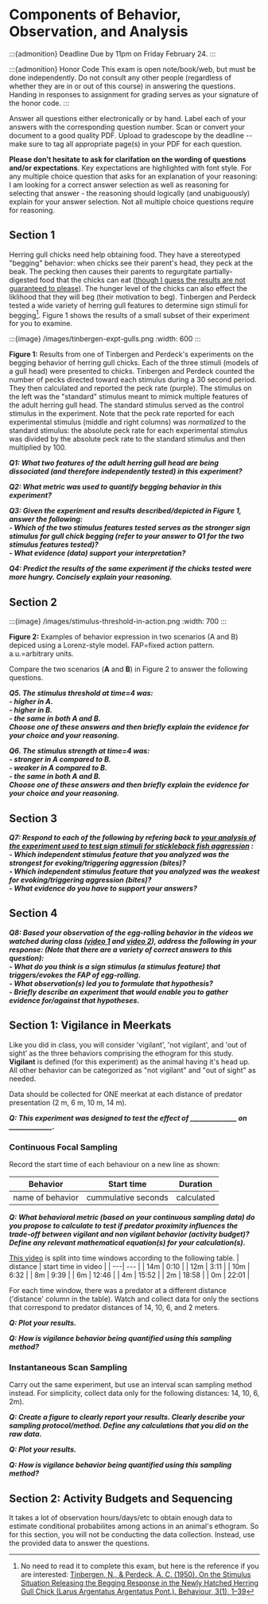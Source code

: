 # Components of Behavior, Observation, and Analysis


:::{admonition} Deadline
Due by 11pm on Friday February 24.
:::

:::{admonition} Honor Code
This exam is open note/book/web, but must be done independently. Do not consult any other people (regardless of whether they are in or out of this course) in answering the questions. Handing in responses to assignment for grading serves as your signature of the honor code.
:::

Answer all questions either electronically or by hand. Label each of your answers with the corresponding question number. Scan or convert your document to a good quality PDF. Upload to gradescope by the deadline -- make sure to tag all appropriate page(s) in your PDF for each question. 

**Please don’t hesitate to ask for clarifation on the wording of questions and/or expectations**. Key expectations are highlighted with font style. For any multiple choice question that asks for an explanation of your reasoning: I am looking for a correct answer selection as well as reasoning for selecting that answer - the reasoning should logically (and unabiguously) explain for your answer selection. Not all multiple choice questions require for reasoning.

## Section 1

Herring gull chicks need help obtaining food. They have a stereotyped "begging" behavior: when chicks see their parent's head, they peck at the beak. The pecking then causes their parents to regurgitate partially-digested food that the chicks can eat ([though I guess the results are not guaranteed to please](https://youtu.be/a-ek4225__I)). The hunger level of the chicks can also effect the liklihood that they will beg (their motivation to beg). Tinbergen and Perdeck tested a wide variety of herring gull features to determine sign stimuli for begging[^tinbergen-gulls-1950]. Figure 1 shows the results of a small subset of their experiment for you to examine. 

[^tinbergen-gulls-1950]: No need to read it to complete this exam, but here is the reference if you are interested:	[Tinbergen, N., & Perdeck, A. C. (1950). On the Stimulus Situation Releasing the Begging Response in the Newly Hatched Herring Gull Chick (Larus Argentatus Argentatus Pont.). Behaviour, 3(1), 1–39](http://www.jstor.org/stable/4532715)

:::{image} /images/tinbergen-expt-gulls.png
:width: 600
:::

**Figure 1:** Results from one of Tinbergen and Perdeck's experiments on the begging behavior of herring gull chicks. Each of the three stimuli (models of a gull head) were presented to chicks. Tinbergen and Perdeck counted the number of pecks directed toward each stimulus during a 30 second period. They then calculated and reported the peck rate (purple). The stimulus on the left was the "standard" stimulus meant to mimick multiple features of the adult herring gull head. The standard stimulus served as the control stimulus in the experiment. Note that the peck rate reported for each experimental stimulus (middle and right columns) was *normalized* to the standard stimulus: the absolute peck rate for each experimental stimulus was divided by the absolute peck rate to the standard stimulus and then multiplied by 100. 

***Q1: What two features of the adult herring gull head are being dissociated (and therefore independently tested) in this experiment?***

***Q2: What metric was used to quantify begging behavior in this experiment?***

***Q3: Given the experiment and results described/depicted in Figure 1, answer the following:  
		- Which of the two stimulus features tested serves as the stronger sign stimulus for gull chick begging (refer to your answer to Q1 for the two stimulus features tested)?  
		- What evidence (data) support your interpretation?*** 

***Q4: Predict the results of the same experiment if the chicks tested were more hungry. Concisely explain your reasoning.***


## Section 2

:::{image} /images/stimulus-threshold-in-action.png
:width: 700
:::

**Figure 2:** Examples of behavior expression in two scenarios (A and B) depiced using a Lorenz-style model. FAP=fixed action pattern. a.u.=arbitrary units. 


Compare the two scenarios (**A** and **B**) in Figure 2 to answer the following questions. 

***Q5. The stimulus threshold at time=4 was:    
		- higher in A.  
		- higher in B.  
		- the same in both A and B.  
Choose one of these answers and then briefly explain the evidence for your choice and your reasoning.***

***Q6. The stimulus strength at time=4 was:    
		- stronger in A compared to B.  
		- weaker in A compared to B.  
		- the same in both A and B.  
Choose one of these answers and then briefly explain the evidence for your choice and your reasoning.***


## Section 3

***Q7: Respond to each of the following by refering back to [your analysis of the experiment used to test sign stimuli for stickleback fish aggression](stickleback-aggression-analysis) :  
		- Which independent stimulus feature that you analyzed was the strongest for evoking/triggering aggression (bites)?  
		- Which independent stimulus feature that you analyzed was the weakest for evoking/triggering aggression (bites)?   
		- What evidence do you have to support your answers?***

## Section 4

***Q8: Based your observation of the egg-rolling behavior in the videos we watched during class ([video 1](https://youtu.be/7PcteKRA3zs) and [video 2](https://youtu.be/vUNZv-ByPkU)), address the following in your response: (Note that there are a variety of correct answers to this question):  
		- What do you think is a sign stimulus (a stimulus feature) that triggers/evokes the FAP of egg-rolling.  
		- What observation(s) led you to formulate that hypothesis?  
		- Briefly describe an experiment that would enable you to gather evidence for/against that hypotheses.***



## Section 1: Vigilance in Meerkats

Like you did in class, you will consider 'vigilant', 'not vigilant', and 'out of sight’ as the three behaviors comprising the ethogram for this study. **Vigilant** is defined (for this experiment) as the animal having it's head up. All other behavior can be categorized as "not vigilant" and "out of sight" as needed.

Data should be collected for ONE meerkat at each distance of predator presentation (2 m, 6 m, 10 m, 14 m). 

***Q: This experiment was designed to test the effect of ______________ on _____________.*** 

### Continuous Focal Sampling 

Record the start time of each behaviour on a new line as shown:

| **Behavior** | **Start time** | **Duration** |
| --- | --- | --- |
| name of behavior | cummulative seconds | calculated | 


***Q: What behavioral metric (based on your continuous sampling data) do you propose to calculate to test if predator proximity influences the trade-off between vigilant and non vigilant behavior (activity budget)? Define any relevant mathematical equation(s) for your calculation(s).***

[This video](https://vimeo.com/77501205) is split into time windows according to the following table. 
| distance | start time in video |
| ---| --- | 
| 14m | 0:10 |
| 12m | 3:11 |
| 10m | 6:32 |
| 8m | 9:39 |
| 6m | 12:46 |
| 4m | 15:52 |
| 2m | 18:58 |
| 0m | 22:01 |

For each time window, there was a predator at a different distance ('distance' column in the table). Watch and collect data for only the sections that correspond to predator distances of 14, 10, 6, and 2 meters.   

***Q: Plot your results.***

***Q: How is vigilance behavior being quantified using this sampling method?*** 

### Instantaneous Scan Sampling

Carry out the same experiment, but use an interval scan sampling method instead. For simplicity, collect data only for the following distances: 14, 10, 6, 2m). 

***Q: Create a figure to clearly report your results. Clearly describe your sampling protocol/method. Define any calculations that you did on the raw data.***

***Q: Plot your results.***

***Q: How is vigilance behavior being quantified using this sampling method?*** 



## Section 2: Activity Budgets and Sequencing

It takes a lot of observation hours/days/etc to obtain enough data to estimate conditional probabilites among actions in an animal's ethogram. So for this section, you will not be conducting the data collection. Instead, use the provided data to answer the questions. 






<!-- Not used this time...

## Section X: Vigilance in Meerkats

Like you did in class, you will consider 'vigilant', 'not vigilant', and 'out of sight’ as the three behaviors comprising the ethogram for this study. Data should be collected for ONE meerkat at each distance of predator presentation (2 m, 6 m, 10 m, 14 m). 

***Q: This experiment was designed to test the effect of ______________ on _____________.*** 

### Continuous Focal Sampling 

Record the start time of each behaviour on a new line as shown:

| **Behavior** | **Start time** | **Duration** |
| --- | --- | --- |
| name of behavior | cummulative seconds | calculated | 


***Q: What behavioral metric (based on your continuous sampling data) do you propose to calculate to test if predator proximity influences the trade-off between vigilant and non vigilant behavior (activity budget)? Define any relevant mathematical equation(s) for your calculation(s).***

[This video](https://vimeo.com/77501205) is split into time windows according to the following table. 
| distance | start time in video |
| ---| --- | 
| 14m | 0:10 |
| 12m | 3:11 |
| 10m | 6:32 |
| 8m | 9:39 |
| 6m | 12:46 |
| 4m | 15:52 |
| 2m | 18:58 |
| 0m | 22:01 |

For each time window, there was a predator at a different distance ('distance' column in the table). Watch and collect data for only the sections that correspond to predator distances of 14, 10, 6, and 2 meters.   

***Q: Plot your results.***

***Q: How is vigilance behavior being quantified using this sampling method?*** 

### Instantaneous Scan Sampling

Carry out the same experiment, but use an interval scan sampling method instead. For simplicity, collect data only for the following distances: 14, 10, 6, 2m). 

***Q: Create a figure to clearly report your results. Clearly describe your sampling protocol/method. Define any calculations that you did on the raw data.***

***Q: Plot your results.***

***Q: How is vigilance behavior being quantified using this sampling method?*** 


 -->